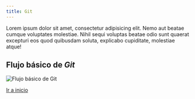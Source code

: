 ```yaml
---
title: Git
---
```


Lorem ipsum dolor sit amet, consectetur adipisicing elit. Nemo aut beatae cumque voluptates molestiae. Nihil sequi
voluptas beatae odio sunt quaerat excepturi eos quod quibusdam soluta, explicabo cupiditate, molestiae atque!

## Flujo básico de _Git_

![Flujo básico de Git](/img/Git-Working-Tree.png)

[Ir a inicio](/)
